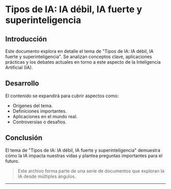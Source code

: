 
# Tipos de IA: IA débil, IA fuerte y superinteligencia

## Introducción
Este documento explora en detalle el tema de "Tipos de IA: IA débil, IA fuerte y superinteligencia". Se analizan conceptos clave, aplicaciones prácticas y los debates actuales en torno a este aspecto de la Inteligencia Artificial (IA).

## Desarrollo
El contenido se expandirá para cubrir aspectos como:
- Orígenes del tema.
- Definiciones importantes.
- Aplicaciones en el mundo real.
- Controversias o desafíos.

## Conclusión
El tema de "Tipos de IA: IA débil, IA fuerte y superinteligencia" demuestra cómo la IA impacta nuestras vidas y plantea preguntas importantes para el futuro.

> Este archivo forma parte de una serie de documentos que exploran la IA desde múltiples ángulos.

---
